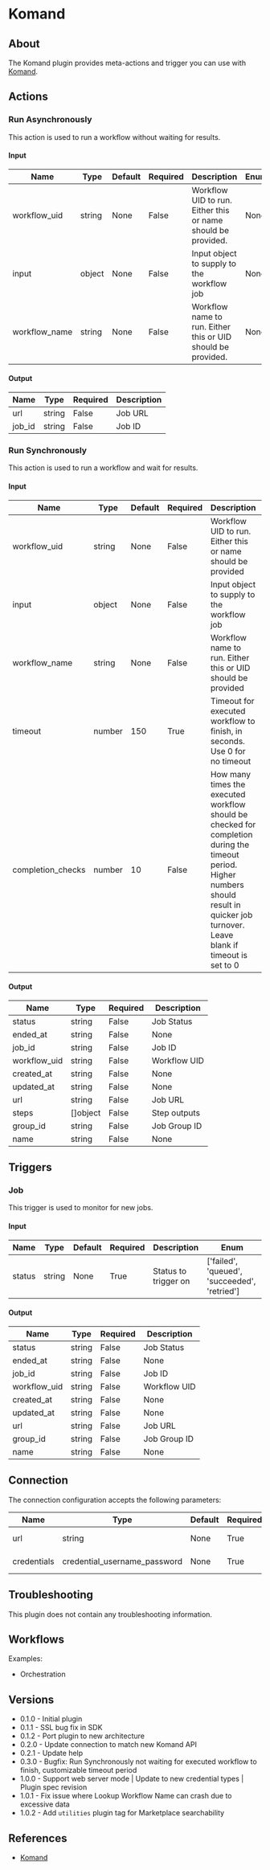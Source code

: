 
# Komand

## About

The Komand plugin provides meta-actions and trigger you can use with [Komand](https://www.komand.com/).

## Actions

### Run Asynchronously

This action is used to run a workflow without waiting for results.

#### Input

|Name|Type|Default|Required|Description|Enum|
|----|----|-------|--------|-----------|----|
|workflow_uid|string|None|False|Workflow UID to run. Either this or name should be provided.|None|
|input|object|None|False|Input object to supply to the workflow job|None|
|workflow_name|string|None|False|Workflow name to run. Either this or UID should be provided.|None|

#### Output

|Name|Type|Required|Description|
|----|----|--------|-----------|
|url|string|False|Job URL|
|job_id|string|False|Job ID|

### Run Synchronously

This action is used to run a workflow and wait for results.

#### Input

|Name|Type|Default|Required|Description|Enum|
|----|----|-------|--------|-----------|----|
|workflow_uid|string|None|False|Workflow UID to run. Either this or name should be provided|None|
|input|object|None|False|Input object to supply to the workflow job|None|
|workflow_name|string|None|False|Workflow name to run. Either this or UID should be provided|None|
|timeout|number|150|True|Timeout for executed workflow to finish, in seconds. Use 0 for no timeout|None|
|completion_checks|number|10|False|How many times the executed workflow should be checked for completion during the timeout period. Higher numbers should result in quicker job turnover. Leave blank if timeout is set to 0|None|

#### Output

|Name|Type|Required|Description|
|----|----|--------|-----------|
|status|string|False|Job Status|
|ended_at|string|False|None|
|job_id|string|False|Job ID|
|workflow_uid|string|False|Workflow UID|
|created_at|string|False|None|
|updated_at|string|False|None|
|url|string|False|Job URL|
|steps|[]object|False|Step outputs|
|group_id|string|False|Job Group ID|
|name|string|False|None|

## Triggers

### Job

This trigger is used to monitor for new jobs.

#### Input

|Name|Type|Default|Required|Description|Enum|
|----|----|-------|--------|-----------|----|
|status|string|None|True|Status to trigger on|['failed', 'queued', 'succeeded', 'retried']|

#### Output

|Name|Type|Required|Description|
|----|----|--------|-----------|
|status|string|False|Job Status|
|ended_at|string|False|None|
|job_id|string|False|Job ID|
|workflow_uid|string|False|Workflow UID|
|created_at|string|False|None|
|updated_at|string|False|None|
|url|string|False|Job URL|
|group_id|string|False|Job Group ID|
|name|string|False|None|

## Connection

The connection configuration accepts the following parameters:

|Name|Type|Default|Required|Description|Enum|
|----|----|-------|--------|-----------|----|
|url|string|None|True|URL to Komand server, e.g. https\://komand.company.com|None|
|credentials|credential_username_password|None|True|Username and password for user|None|

## Troubleshooting

This plugin does not contain any troubleshooting information.

## Workflows

Examples:

* Orchestration

## Versions

* 0.1.0 - Initial plugin
* 0.1.1 - SSL bug fix in SDK
* 0.1.2 - Port plugin to new architecture
* 0.2.0 - Update connection to match new Komand API
* 0.2.1 - Update help
* 0.3.0 - Bugfix: Run Synchronously not waiting for executed workflow to finish, customizable timeout period
* 1.0.0 - Support web server mode | Update to new credential types | Plugin spec revision
* 1.0.1 - Fix issue where Lookup Workflow Name can crash due to excessive data
* 1.0.2 - Add `utilities` plugin tag for Marketplace searchability

## References

* [Komand](https://www.komand.com/)
